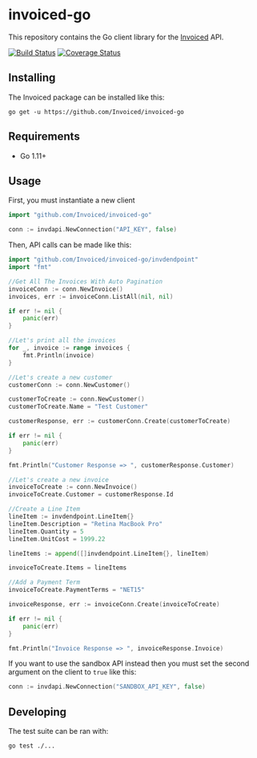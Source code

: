 invoiced-go
========

This repository contains the Go client library for the [Invoiced](https://invoiced.com) API.

[![Build Status](https://travis-ci.com/Invoiced/invoiced-go.svg?branch=master)](https://travis-ci.com/Invoiced/invoiced-go)
[![Coverage Status](https://coveralls.io/repos/github/Invoiced/invoiced-go/badge.svg?branch=master)](https://coveralls.io/github/Invoiced/invoiced-go?branch=master)

## Installing

The Invoiced package can be installed like this:

```
go get -u https://github.com/Invoiced/invoiced-go
```

## Requirements

- Go 1.11+

## Usage

First, you must instantiate a new client

```go
import "github.com/Invoiced/invoiced-go"

conn := invdapi.NewConnection("API_KEY", false)
```

Then, API calls can be made like this:

```go
import "github.com/Invoiced/invoiced-go/invdendpoint"
import "fmt"

//Get All The Invoices With Auto Pagination
invoiceConn := conn.NewInvoice()
invoices, err := invoiceConn.ListAll(nil, nil)

if err != nil {
    panic(err)
}

//Let's print all the invoices
for _, invoice := range invoices {
    fmt.Println(invoice)
}

//Let's create a new customer
customerConn := conn.NewCustomer()

customerToCreate := conn.NewCustomer()
customerToCreate.Name = "Test Customer"

customerResponse, err := customerConn.Create(customerToCreate)

if err != nil {
    panic(err)
}

fmt.Println("Customer Response => ", customerResponse.Customer)

//Let's create a new invoice
invoiceToCreate := conn.NewInvoice()
invoiceToCreate.Customer = customerResponse.Id

//Create a Line Item
lineItem := invdendpoint.LineItem{}
lineItem.Description = "Retina MacBook Pro"
lineItem.Quantity = 5
lineItem.UnitCost = 1999.22

lineItems := append([]invdendpoint.LineItem{}, lineItem)

invoiceToCreate.Items = lineItems

//Add a Payment Term
invoiceToCreate.PaymentTerms = "NET15"

invoiceResponse, err := invoiceConn.Create(invoiceToCreate)

if err != nil {
    panic(err)
}

fmt.Println("Invoice Response => ", invoiceResponse.Invoice)
```

If you want to use the sandbox API instead then you must set the second argument on the client to `true` like this:

```go
conn := invdapi.NewConnection("SANDBOX_API_KEY", false)
```

## Developing

The test suite can be ran with:

```
go test ./...
```
